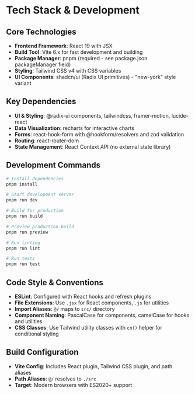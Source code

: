 # Tech Stack & Development

## Core Technologies

- **Frontend Framework**: React 19 with JSX
- **Build Tool**: Vite 6.x for fast development and building
- **Package Manager**: pnpm (required - see package.json packageManager field)
- **Styling**: Tailwind CSS v4 with CSS variables
- **UI Components**: shadcn/ui (Radix UI primitives) - "new-york" style variant

## Key Dependencies

- **UI & Styling**: @radix-ui components, tailwindcss, framer-motion, lucide-react
- **Data Visualization**: recharts for interactive charts
- **Forms**: react-hook-form with @hookform/resolvers and zod validation
- **Routing**: react-router-dom
- **State Management**: React Context API (no external state library)

## Development Commands

```bash
# Install dependencies
pnpm install

# Start development server
pnpm run dev

# Build for production
pnpm run build

# Preview production build
pnpm run preview

# Run linting
pnpm run lint

# Run tests
pnpm run test
```

## Code Style & Conventions

- **ESLint**: Configured with React hooks and refresh plugins
- **File Extensions**: Use `.jsx` for React components, `.js` for utilities
- **Import Aliases**: `@/` maps to `src/` directory
- **Component Naming**: PascalCase for components, camelCase for hooks and utilities
- **CSS Classes**: Use Tailwind utility classes with `cn()` helper for conditional styling

## Build Configuration

- **Vite Config**: Includes React plugin, Tailwind CSS plugin, and path aliases
- **Path Aliases**: `@/` resolves to `./src`
- **Target**: Modern browsers with ES2020+ support
